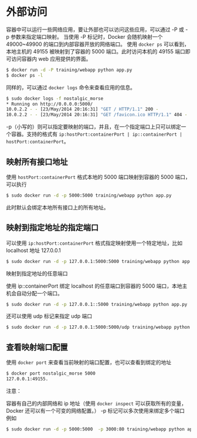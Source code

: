 # 外部访问

容器中可以运行一些网络应用，要让外部也可以访问这些应用，可以通过 -P 或 -p 参数来指定端口映射。
当使用 -P 标记时，Docker 会随机映射一个 49000~49900 的端口到内部容器开放的网络端口。
使用 ```docker ps``` 可以看到，本地主机的 49155 被映射到了容器的 5000 端口。此时访问本机的 49155 端口即可访问容器内 web 应用提供的界面。
```bash
$ docker run -d -P training/webapp python app.py
$ docker ps -l
```
同样的，可以通过 ```docker logs``` 命令来查看应用的信息。
```bash
$ sudo docker logs -f nostalgic_morse
* Running on http://0.0.0.0:5000/
10.0.2.2 - - [23/May/2014 20:16:31] "GET / HTTP/1.1" 200 -
10.0.2.2 - - [23/May/2014 20:16:31] "GET /favicon.ico HTTP/1.1" 404 -
```
-p（小写的）则可以指定要映射的端口，并且，在一个指定端口上只可以绑定一个容器。支持的格式有 ```ip:hostPort:containerPort | ip::containerPort | hostPort:containerPort```。
## 映射所有接口地址

使用 ```hostPort:containerPort``` 格式本地的 5000 端口映射到容器的 5000 端口，可以执行
```bash
$ sudo docker run -d -p 5000:5000 training/webapp python app.py
```
此时默认会绑定本地所有接口上的所有地址。
## 映射到指定地址的指定端口

可以使用 ```ip:hostPort:containerPort``` 格式指定映射使用一个特定地址，比如 localhost 地址 127.0.0.1
```bash
$ sudo docker run -d -p 127.0.0.1:5000:5000 training/webapp python app.py
```
映射到指定地址的任意端口

使用 ip::containerPort 绑定 localhost 的任意端口到容器的 5000 端口，本地主机会自动分配一个端口。
```bash
$ sudo docker run -d -p 127.0.0.1::5000 training/webapp python app.py
```
还可以使用 udp 标记来指定 udp 端口
```bash
$ sudo docker run -d -p 127.0.0.1:5000:5000/udp training/webapp python app.py
```
## 查看映射端口配置

使用 ```docker port``` 来查看当前映射的端口配置，也可以查看到绑定的地址
```bash
$ docker port nostalgic_morse 5000
127.0.0.1:49155.
```
注意：

容器有自己的内部网络和 ip 地址（使用 ```docker inspect``` 可以获取所有的变量，Docker 还可以有一个可变的网络配置。）
-p 标记可以多次使用来绑定多个端口
例如
```bash
$ sudo docker run -d -p 5000:5000  -p 3000:80 training/webapp python app.py
```